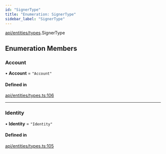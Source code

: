 ```yaml
---
id: "SignerType"
title: "Enumeration: SignerType"
sidebar_label: "SignerType"
---
```


[api/entities/types](../../../../../modules/API/Entities/Types/Types.md).SignerType

## Enumeration Members

### Account

• **Account** = ``"Account"``

#### Defined in

[api/entities/types.ts:106](https://github.com/PolymeshAssociation/polymesh-sdk/blob/3cc570ade/src/api/entities/types.ts#L106)

___

### Identity

• **Identity** = ``"Identity"``

#### Defined in

[api/entities/types.ts:105](https://github.com/PolymeshAssociation/polymesh-sdk/blob/3cc570ade/src/api/entities/types.ts#L105)
